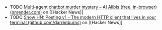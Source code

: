 - TODO [Multi-agent chatbot murder mystery – AI Alibis (free, in-browser) (onrender.com)](https://news.ycombinator.com/item?id=40921989) on [[Hacker News]]
- TODO [Show HN: Posting v1 – The modern HTTP client that lives in your terminal (github.com/darrenburns)](https://news.ycombinator.com/item?id=40926211) on [[Hacker News]]